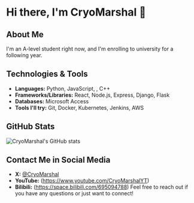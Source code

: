 # Hi there, I'm CryoMarshal 👋

## About Me
I'm an A-level student right now, and I'm enrolling to university for a following year.

## Technologies & Tools
- **Languages:** Python, JavaScript, , C++
- **Frameworks/Libraries:** React, Node.js, Express, Django, Flask
- **Databases:** Microsoft Access
- **Tools I'll try:** Git, Docker, Kubernetes, Jenkins, AWS

## GitHub Stats
![CryoMarshal's GitHub stats](https://github-readme-stats.vercel.app/api?username=CryoMarshal&show_icons=true&theme=radical)

## Contact Me in Social Media
- **X:** [@CryoMarshal](https://twitter.com/CryoMarshal)
- **YouTube:** (https://www.youtube.com/CryoMarshalYT)
- **Bilibili:** (https://space.bilibili.com/695094788)
Feel free to reach out if you have any questions or just want to connect!

<!--
**CryoMarshal/CryoMarshal** is a ✨ _special_ ✨ repository because its `README.md` (this file) appears on your GitHub profile.
You can click the Preview link to take a look at your changes.
-->

